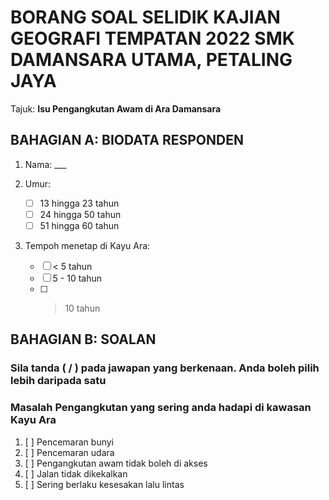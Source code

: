 # BORANG SOAL SELIDIK KAJIAN GEOGRAFI TEMPATAN 2022 SMK DAMANSARA UTAMA, PETALING JAYA

Tajuk: **Isu Pengangkutan Awam di Ara Damansara**

## BAHAGIAN A: BIODATA RESPONDEN

1. Nama: ___

2. Umur:

    - [ ] 13 hingga 23 tahun
    - [ ] 24 hingga 50 tahun
    - [ ] 51 hingga 60 tahun

3. Tempoh menetap di Kayu Ara:
    - [ ] < 5 tahun
    - [ ] 5 - 10 tahun
    - [ ] > 10 tahun

## BAHAGIAN B: SOALAN

### Sila tanda ( / ) pada jawapan yang berkenaan. Anda boleh pilih lebih daripada satu

### Masalah Pengangkutan yang sering anda hadapi di kawasan Kayu Ara

1. [ ] Pencemaran bunyi
2. [ ] Pencemaran udara
3. [ ] Pengangkutan awam tidak boleh di akses
4. [ ] Jalan tidak dikekalkan
5. [ ] Sering berlaku kesesakan lalu lintas
